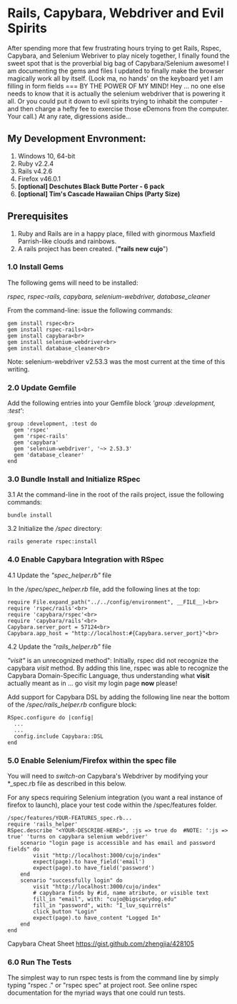 # Rails, Capybara, Webdriver and Evil Spirits

After spending more that few frustrating hours trying to get Rails, Rspec, Capybara, and Selenium Webriver to play nicely together,
I finally found the sweet spot that is the proverbial big bag of Capybara/Selenium awesome! I am documenting the gems and files I updated to finally make the browser magically work all by itself. (Look ma, no hands' on the keyboard yet I am filling in form fields === BY THE POWER OF MY MIND! Hey ... no one else needs to know that it is actually the selenium webdriver that is powering it all. Or you could put it down to evil spirits trying to inhabit the computer - and then charge a hefty fee to exercise those eDemons from the computer. Your call.) At any rate, digressions aside...

## My Development Envronment: 
1. Windows 10, 64-bit
2. Ruby  v2.2.4
3. Rails v4.2.6
4. Firefox v46.0.1
5. __[optional] Deschutes Black Butte Porter - 6 pack__ 
6. __[optional] Tim's Cascade Hawaiian Chips (Party Size)__

## Prerequisites
1. Ruby and Rails are in a happy place, filled with ginormous Maxfield Parrish-like clouds and rainbows.
2. A rails project has been created. (__"rails new cujo__")  

### 1.0 Install Gems

The following gems will need to be installed:<br> 

*rspec, rspec-rails, capybara, selenium-webdriver, database_cleaner*

From the command-line: issue the following commands:<br>
```
gem install rspec<br>
gem install rspec-rails<br>
gem install capybara<br>
gem install selenium-webdriver<br>
gem install database_cleaner<br>
```
Note: selenium-webdriver v2.53.3 was the most current at the time of this writing.

### 2.0 Update Gemfile

Add the following entries into your Gemfile block _'group :development, :test'_:

```
group :development, :test do
  gem 'rspec'
  gem 'rspec-rails'  
  gem 'capybara'
  gem 'selenium-webdriver', '~> 2.53.3'
  gem 'database_cleaner'
end
```

### 3.0 Bundle Install and Initialize RSpec 

3.1 At the command-line in the root of the rails project, issue the following commands:<br>

```bundle install```

3.2 Initialize the */spec* directory:<br>

```rails generate rspec:install```

### 4.0 Enable Capybara Integration with RSpec

4.1 Update the *"spec_helper.rb"* file 

In the */spec/spec_helper.rb* file, add the following lines at the top:<br>
```
require File.expand_path("../../config/environment", __FILE__)<br>
require 'rspec/rails'<br>
require 'capybara/rspec'<br>
require 'capybara/rails'<br>
Capybara.server_port = 57124<br>
Capybara.app_host = "http://localhost:#{Capybara.server_port}"<br>
```

4.2 Update the *"rails_helper.rb"* file

*"visit"* is an unrecognized method": Initially, rspec did not recognize the capybara *visit* method. By adding this line, rspec was able to recognize the Capybara Domain-Specific Language, thus understanding what **visit** actually meant as in ... go visit my login page **now** please!

Add support for Capybara DSL by adding the following line near the bottom of the */spec/rails_helper.rb* configure block:<br>

```
RSpec.configure do |config| 
  ...
  ...
  config.include Capybara::DSL
end
```
  
### 5.0 Enable Selenium/Firefox within the spec file

You will need to *switch-on* Capybara's Webdriver by modifying your *_spec.rb file as described in this below.

For any specs requiring Selenium integration (you want a real instance of firefox to launch), place your test code within the /spec/features folder.<br>

```
/spec/features/YOUR-FEATURES_spec.rb...
require 'rails_helper'
RSpec.describe "<YOUR-DESCRIBE-HERE>", :js => true do  #NOTE: ':js => true' 'turns on capybara selenium webdriver'
	scenario "login page is accessible and has email and password fields" do
		visit "http://localhost:3000/cujo/index"
		expect(page).to have_field('email')
        expect(page).to have_field('password')
	end
	scenario "successfully login" do
        visit "http://localhost:3000/cujo/index"
		# capybara finds by #id, name atribute, or visible text
		fill_in "email", with: "cujo@bigscarydog.edu"
        fill_in "password", with: "I_luv_squirrels"
        click_button "Login" 
        expect(page).to have_content "Logged In"
    end
end 
```
Capybara Cheat Sheet https://gist.github.com/zhengjia/428105

### 6.0 Run The Tests 

The simplest way to run rspec tests is from the command line by simply typing "rspec ." or "rspec spec" at project root.
See online rspec documentation for the myriad ways that one could run tests.  
 













